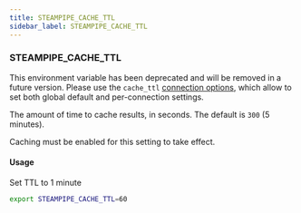 ```yaml
---
title: STEAMPIPE_CACHE_TTL
sidebar_label: STEAMPIPE_CACHE_TTL
---
```



### STEAMPIPE_CACHE_TTL
This environment variable has been deprecated and will be removed in a future version.  Please use the `cache_ttl` [connection options](reference/config-files/connection), which allow to set both global default and per-connection settings.

The amount of time to cache results, in seconds. The default is `300` (5 minutes).

Caching must be enabled for this setting to take effect.

#### Usage 
Set TTL to 1 minute
```bash
export STEAMPIPE_CACHE_TTL=60 
```